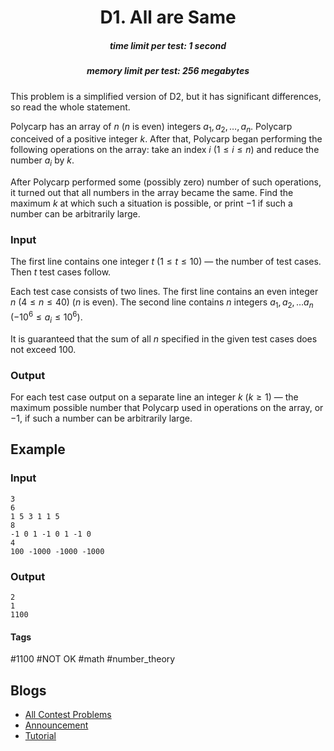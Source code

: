 <h1 style='text-align: center;'> D1. All are Same</h1>

<h5 style='text-align: center;'>time limit per test: 1 second</h5>
<h5 style='text-align: center;'>memory limit per test: 256 megabytes</h5>

This problem is a simplified version of D2, but it has significant differences, so read the whole statement.

Polycarp has an array of $n$ ($n$ is even) integers $a_1, a_2, \dots, a_n$. Polycarp conceived of a positive integer $k$. After that, Polycarp began performing the following operations on the array: take an index $i$ ($1 \le i \le n$) and reduce the number $a_i$ by $k$.

After Polycarp performed some (possibly zero) number of such operations, it turned out that all numbers in the array became the same. Find the maximum $k$ at which such a situation is possible, or print $-1$ if such a number can be arbitrarily large.

### Input

The first line contains one integer $t$ ($1 \le t \le 10$) — the number of test cases. Then $t$ test cases follow.

Each test case consists of two lines. The first line contains an even integer $n$ ($4 \le n \le 40$) ($n$ is even). The second line contains $n$ integers $a_1, a_2, \dots a_n$ ($-10^6 \le a_i \le 10^6$).

It is guaranteed that the sum of all $n$ specified in the given test cases does not exceed $100$.

### Output

For each test case output on a separate line an integer $k$ ($k \ge 1$) — the maximum possible number that Polycarp used in operations on the array, or $-1$, if such a number can be arbitrarily large.

## Example

### Input


```text
3
6
1 5 3 1 1 5
8
-1 0 1 -1 0 1 -1 0
4
100 -1000 -1000 -1000
```
### Output


```text
2
1
1100
```


#### Tags 

#1100 #NOT OK #math #number_theory 

## Blogs
- [All Contest Problems](../Codeforces_Round_748_(Div._3).md)
- [Announcement](../blogs/Announcement.md)
- [Tutorial](../blogs/Tutorial.md)
